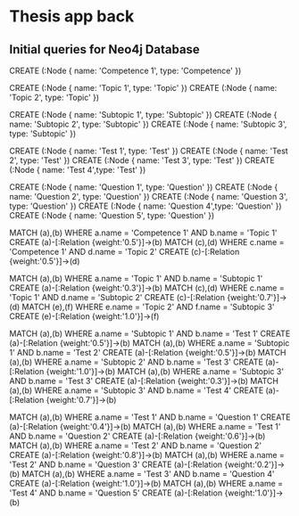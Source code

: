 # Thesis app back

## Initial queries for Neo4j Database

CREATE (:Node { name: 'Competence 1', type: 'Competence' })

CREATE (:Node { name: 'Topic 1', type: 'Topic' })
CREATE (:Node { name: 'Topic 2', type: 'Topic' })

CREATE (:Node { name: 'Subtopic 1', type: 'Subtopic' })
CREATE (:Node { name: 'Subtopic 2', type: 'Subtopic' })
CREATE (:Node { name: 'Subtopic 3', type: 'Subtopic' })

CREATE (:Node { name: 'Test 1', type: 'Test' })
CREATE (:Node { name: 'Test 2', type: 'Test' })
CREATE (:Node { name: 'Test 3', type: 'Test' })
CREATE (:Node { name: 'Test 4',type: 'Test' })

CREATE (:Node { name: 'Question 1', type: 'Question' })
CREATE (:Node { name: 'Question 2', type: 'Question' })
CREATE (:Node { name: 'Question 3', type: 'Question' })
CREATE (:Node { name: 'Question 4',type: 'Question' })
CREATE (:Node { name: 'Question 5', type: 'Question' })


MATCH (a),(b)
WHERE a.name = 'Competence 1' AND b.name = 'Topic 1' 
CREATE (a)-[:Relation {weight:'0.5'}]->(b)
MATCH (c),(d)
WHERE c.name = 'Competence 1' AND d.name = 'Topic 2'
CREATE (c)-[:Relation {weight:'0.5'}]->(d)

MATCH (a),(b)
WHERE a.name = 'Topic 1' AND b.name = 'Subtopic 1'
CREATE (a)-[:Relation {weight:'0.3'}]->(b)
MATCH (c),(d)
WHERE c.name = 'Topic 1' AND d.name = 'Subtopic 2'
CREATE (c)-[:Relation {weight:'0.7'}]->(d)
MATCH (e),(f)
WHERE e.name = 'Topic 2' AND f.name = 'Subtopic 3'
CREATE (e)-[:Relation {weight:'1.0'}]->(f)

MATCH (a),(b)
WHERE a.name = 'Subtopic 1' AND b.name = 'Test 1'
CREATE (a)-[:Relation {weight:'0.5'}]->(b)
MATCH (a),(b)
WHERE a.name = 'Subtopic 1' AND b.name = 'Test 2'
CREATE (a)-[:Relation {weight:'0.5'}]->(b)
MATCH (a),(b)
WHERE a.name = 'Subtopic 2' AND b.name = 'Test 3'
CREATE (a)-[:Relation {weight:'1.0'}]->(b)
MATCH (a),(b)
WHERE a.name = 'Subtopic 3' AND b.name = 'Test 3'
CREATE (a)-[:Relation {weight:'0.3'}]->(b)
MATCH (a),(b)
WHERE a.name = 'Subtopic 3' AND b.name = 'Test 4'
CREATE (a)-[:Relation {weight:'0.7'}]->(b)

MATCH (a),(b)
WHERE a.name = 'Test 1' AND b.name = 'Question 1'
CREATE (a)-[:Relation {weight:'0.4'}]->(b)
MATCH (a),(b)
WHERE a.name = 'Test 1' AND b.name = 'Question 2'
CREATE (a)-[:Relation {weight:'0.6'}]->(b)
MATCH (a),(b)
WHERE a.name = 'Test 2' AND b.name = 'Question 2'
CREATE (a)-[:Relation {weight:'0.8'}]->(b)
MATCH (a),(b)
WHERE a.name = 'Test 2' AND b.name = 'Question 3'
CREATE (a)-[:Relation {weight:'0.2'}]->(b)
MATCH (a),(b)
WHERE a.name = 'Test 3' AND b.name = 'Question 4'
CREATE (a)-[:Relation {weight:'1.0'}]->(b)
MATCH (a),(b)
WHERE a.name = 'Test 4' AND b.name = 'Question 5'
CREATE (a)-[:Relation {weight:'1.0'}]->(b)
